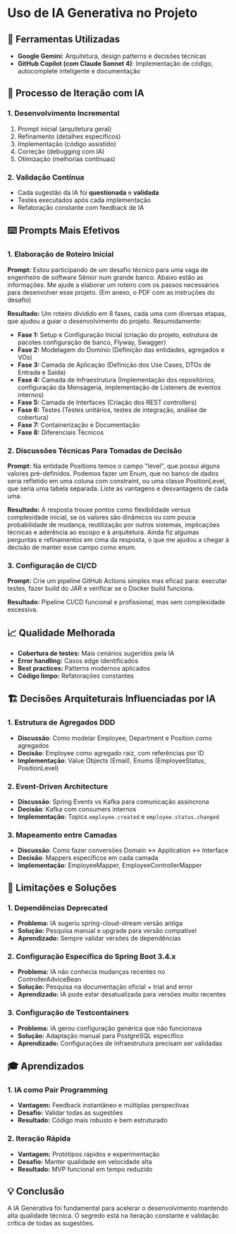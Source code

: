 # Uso de IA Generativa no Projeto

## 🤖 Ferramentas Utilizadas

- **Google Gemini**: Arquitetura, design patterns e decisões técnicas
- **GitHub Copilot (com Claude Sonnet 4)**: Implementação de código, autocomplete inteligente e documentação


## 🎯 Processo de Iteração com IA
### 1. Desenvolvimento Incremental
1. Prompt inicial (arquitetura geral)
2. Refinamento (detalhes específicos)
3. Implementação (código assistido)
4. Correção (debugging com IA)
5. Otimização (melhorias contínuas)

### 2. Validação Contínua
- Cada sugestão da IA foi **questionada** e **validada**
- Testes executados após cada implementação
- Refatoração constante com feedback de IA


## ⌨️ Prompts Mais Efetivos

### 1. Elaboração de Roteiro Inicial
**Prompt:** Estou participando de um desafio técnico para uma vaga de engenheiro de software Sênior num grande banco. Abaixo estão as informações. Me ajude a elaborar um roteiro com os passos necessários para desenvolver esse projeto. (Em anexo, o PDF com as instruções do desafio)

**Resultado:** Um roteiro dividido em 8 fases, cada uma com diversas etapas, que ajudou a guiar o desenvolvimento do projeto. Resumidamente:
- **Fase 1:** Setup e Configuração Inicial (criação do projeto, estrutura de pacotes configuração de banco, Flyway, Swagger)
- **Fase 2:** Modelagem do Domínio (Definição das entidades, agregados e VOs)
- **Fase 3:** Camada de Aplicação (Definição dos Use Cases, DTOs de Entrada e Saída)
- **Fase 4:** Camada de Infraestrutura (Implementação dos repositórios, configuração da Mensageria, implementação de Listeners de eventos internos)
- **Fase 5:** Camada de Interfaces (Criação dos REST controllers)
- **Fase 6:** Testes (Testes unitários, testes de integração, análise de cobertura)
- **Fase 7:** Containerização e Documentação
- **Fase 8:** Diferenciais Técnicos

### 2. Discussões Técnicas Para Tomadas de Decisão
**Prompt:** Na entidade Positions temos o campo "level", que possui alguns valores pré-definidos. Podemos fazer um Enum, que no banco de dados seria refletido em uma coluna com constraint, ou uma classe PositionLevel, que seria uma tabela separada. Liste as vantagens e desvantagens de cada uma.

**Resultado:** A resposta trouxe pontos como flexibilidade versus complexidade inicial, se os valores são dinâmicos ou com pouca probabilidade de mudança, reutilização por outros sistemas, implicações técnicas e aderência ao escopo e à arquitetura. Ainda fiz algumas perguntas e refinamentos em cima da resposta, o que me ajudou a chegar à decisão de manter esse campo como enum.

### 3. Configuração de CI/CD
**Prompt:** Crie um pipeline GitHub Actions simples mas eficaz para: executar testes, fazer build do JAR e verificar se o Docker build funciona.

**Resultado:** Pipeline CI/CD funcional e profissional, mas sem complexidade excessiva.


## 📈 Qualidade Melhorada
- **Cobertura de testes:** Mais cenários sugeridos pela IA
- **Error handling:** Casos edge identificados
- **Best practices:** Patterns modernos aplicados
- **Código limpo:** Refatorações constantes


## 🏗️ Decisões Arquiteturais Influenciadas por IA
 ### 1. Estrutura de Agregados DDD
- **Discussão**: Como modelar Employee, Department e Position como agregados
- **Decisão**: Employee como agregado raiz, com referências por ID
- **Implementação**: Value Objects (Email), Enums (EmployeeStatus, PositionLevel)

### 2. Event-Driven Architecture
- **Discussão**: Spring Events vs Kafka para comunicação assíncrona
- **Decisão**: Kafka com consumers internos
- **Implementação**: Topics `employee.created` e `employee.status.changed`

### 3. Mapeamento entre Camadas
- **Discussão**: Como fazer conversões Domain ↔ Application ↔ Interface
- **Decisão**: Mappers específicos em cada camada
- **Implementação**: EmployeeMapper, EmployeeControllerMapper


## 🐛 Limitações e Soluções
### 1. Dependências Deprecated
- **Problema:** IA sugeriu spring-cloud-stream versão antiga
- **Solução:** Pesquisa manual e upgrade para versão compatível
- **Aprendizado:** Sempre validar versões de dependências

### 2. Configuração Específica do Spring Boot 3.4.x
- **Problema:** IA não conhecia mudanças recentes no ControllerAdviceBean
- **Solução:** Pesquisa na documentação oficial + trial and error
- **Aprendizado:** IA pode estar desatualizada para versões muito recentes

### 3. Configuração de Testcontainers
- **Problema:** IA gerou configuração genérica que não funcionava
- **Solução:** Adaptação manual para PostgreSQL específico
- **Aprendizado:** Configurações de infraestrutura precisam ser validadas


## 🎓 Aprendizados
### 1. IA como Pair Programming
- **Vantagem:** Feedback instantâneo e múltiplas perspectivas
- **Desafio:** Validar todas as sugestões
- **Resultado:** Código mais robusto e bem estruturado

### 2. Iteração Rápida
- **Vantagem:** Protótipos rápidos e experimentação
- **Desafio:** Manter qualidade em velocidade alta
- **Resultado:** MVP funcional em tempo reduzido


## 💡 Conclusão
A IA Generativa foi fundamental para acelerar o desenvolvimento mantendo alta qualidade técnica. O segredo está na iteração constante e validação crítica de todas as sugestões.
